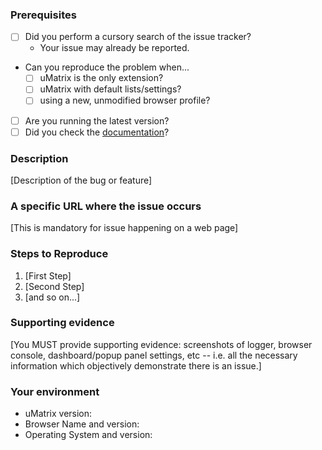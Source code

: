### Prerequisites

* [ ] Did you perform a cursory search of the issue tracker?
    * Your issue may already be reported.
* Can you reproduce the problem when...
    * [ ] uMatrix is the only extension?
    * [ ] uMatrix with default lists/settings?
    * [ ] using a new, unmodified browser profile?
* [ ] Are you running the latest version?
* [ ] Did you check the [documentation](https://github.com/gorhill/uMatrix/wiki)?

### Description

[Description of the bug or feature]

### A specific URL where the issue occurs

[This is mandatory for issue happening on a web page]

### Steps to Reproduce

1. [First Step]
2. [Second Step]
3. [and so on...]

### Supporting evidence

[You MUST provide supporting evidence: screenshots of logger, browser console, dashboard/popup panel settings, etc -- i.e. all the necessary information which objectively demonstrate there is an issue.]

### Your environment

* uMatrix version:
* Browser Name and version:
* Operating System and version:
